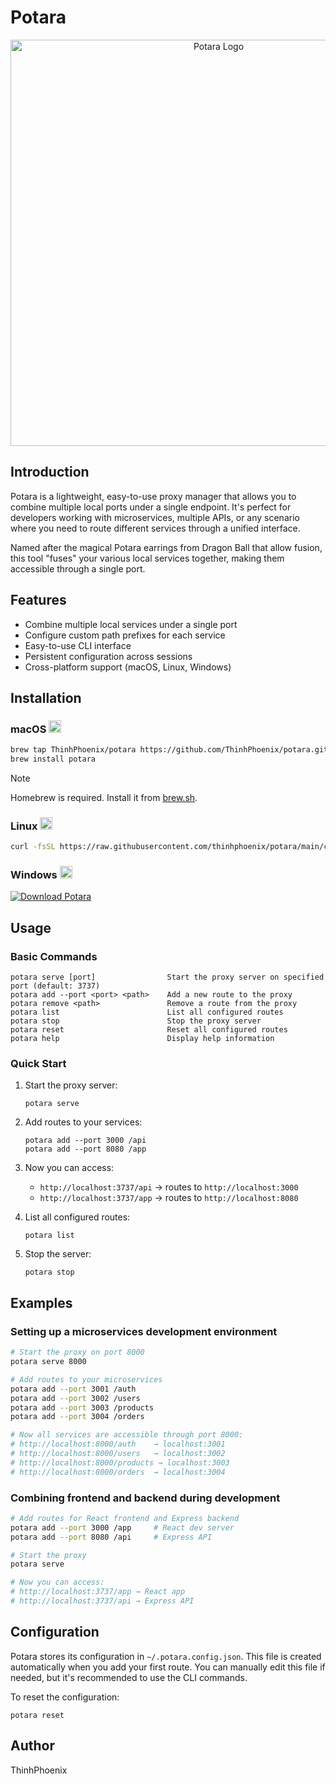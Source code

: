 # Potara

<p align="center">
  <img src="https://i.pinimg.com/originals/1f/b4/a8/1fb4a8dc6e2c820fc035a12978ccd031.gif" alt="Potara Logo" width="650"/>
</p>

## Introduction

Potara is a lightweight, easy-to-use proxy manager that allows you to combine multiple local ports under a single endpoint. It's perfect for developers working with microservices, multiple APIs, or any scenario where you need to route different services through a unified interface.

Named after the magical Potara earrings from Dragon Ball that allow fusion, this tool "fuses" your various local services together, making them accessible through a single port.

## Features

- Combine multiple local services under a single port
- Configure custom path prefixes for each service
- Easy-to-use CLI interface
- Persistent configuration across sessions
- Cross-platform support (macOS, Linux, Windows)

## Installation

### macOS <img src="https://parsefiles.back4app.com/JPaQcFfEEQ1ePBxbf6wvzkPMEqKYHhPYv8boI1Rc/9e80c50a5802d3b0a7ec66f3fe4ce348_low_res_Finder.png" width="20"/>

```sh
brew tap ThinhPhoenix/potara https://github.com/ThinhPhoenix/potara.git
brew install potara
```

> [!Note]
> Homebrew is required. Install it from [brew.sh](https://brew.sh).

### Linux <img src="https://parsefiles.back4app.com/JPaQcFfEEQ1ePBxbf6wvzkPMEqKYHhPYv8boI1Rc/6984223cd33751654099ea66970bcec8_kfekaJmEYO.png" width="20"/>

```sh
curl -fsSL https://raw.githubusercontent.com/thinhphoenix/potara/main/curl/potara.sh | bash
```

### Windows <img src="https://parsefiles.back4app.com/JPaQcFfEEQ1ePBxbf6wvzkPMEqKYHhPYv8boI1Rc/cb2d93b07b27cebd7319ccffe2b62e39_low_res_Windows_11.png" width="20"/>

[![Download Potara](https://custom-icon-badges.demolab.com/badge/-Download-blue?style=for-the-badge&logo=download&logoColor=white)](https://github.com/ThinhPhoenix/potara/releases/download/v1.0.0/PotaraInstaller.exe)

## Usage

### Basic Commands

```
potara serve [port]                Start the proxy server on specified port (default: 3737)
potara add --port <port> <path>    Add a new route to the proxy
potara remove <path>               Remove a route from the proxy
potara list                        List all configured routes
potara stop                        Stop the proxy server
potara reset                       Reset all configured routes
potara help                        Display help information
```

### Quick Start

1. Start the proxy server:
   ```
   potara serve
   ```

2. Add routes to your services:
   ```
   potara add --port 3000 /api
   potara add --port 8080 /app
   ```

3. Now you can access:
   - `http://localhost:3737/api` → routes to `http://localhost:3000`
   - `http://localhost:3737/app` → routes to `http://localhost:8080`

4. List all configured routes:
   ```
   potara list
   ```

5. Stop the server:
   ```
   potara stop
   ```

## Examples

### Setting up a microservices development environment

```sh
# Start the proxy on port 8000
potara serve 8000

# Add routes to your microservices
potara add --port 3001 /auth
potara add --port 3002 /users
potara add --port 3003 /products
potara add --port 3004 /orders

# Now all services are accessible through port 8000:
# http://localhost:8000/auth    → localhost:3001
# http://localhost:8000/users   → localhost:3002
# http://localhost:8000/products → localhost:3003
# http://localhost:8000/orders  → localhost:3004
```

### Combining frontend and backend during development

```sh
# Add routes for React frontend and Express backend
potara add --port 3000 /app     # React dev server
potara add --port 8080 /api     # Express API

# Start the proxy
potara serve

# Now you can access:
# http://localhost:3737/app → React app
# http://localhost:3737/api → Express API
```

## Configuration

Potara stores its configuration in `~/.potara.config.json`. This file is created automatically when you add your first route. You can manually edit this file if needed, but it's recommended to use the CLI commands.

To reset the configuration:
```
potara reset
```

## Author

ThinhPhoenix
